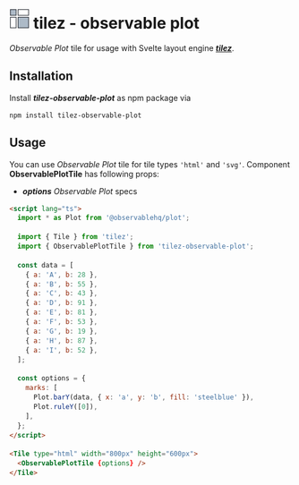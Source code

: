 # ![Tilez-Logo](https://github.com/spren9er/tilez/blob/main/docs/images/tilez_logo.svg?raw=true) tilez - observable plot

_Observable Plot_ tile for usage with Svelte layout engine [**_tilez_**](https://github.com/spren9er/tilez).


## Installation

Install **_tilez-observable-plot_** as npm package via

```
npm install tilez-observable-plot
```

## Usage

You can use _Observable Plot_ tile for tile types `'html'` and `'svg'`. Component **ObservablePlotTile** has following props:

- **_options_** _Observable Plot_ specs

```html
<script lang="ts">
  import * as Plot from '@observablehq/plot';

  import { Tile } from 'tilez';
  import { ObservablePlotTile } from 'tilez-observable-plot';

  const data = [
    { a: 'A', b: 28 },
    { a: 'B', b: 55 },
    { a: 'C', b: 43 },
    { a: 'D', b: 91 },
    { a: 'E', b: 81 },
    { a: 'F', b: 53 },
    { a: 'G', b: 19 },
    { a: 'H', b: 87 },
    { a: 'I', b: 52 },
  ];

  const options = {
    marks: [
      Plot.barY(data, { x: 'a', y: 'b', fill: 'steelblue' }),
      Plot.ruleY([0]),
    ],
  };
</script>

<Tile type="html" width="800px" height="600px">
  <ObservablePlotTile {options} />
</Tile>
```